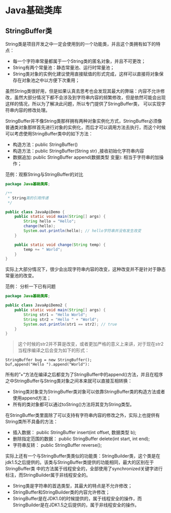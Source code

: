 # Java基础类库

## StringBuffer类

String类是项目开发之中一定会使用到的一个功能类，并且这个类拥有如下的特点：

- 每一个字符串常量都属于一个String类的匿名对象，并且不可更改；
- String有两个常量池：静态常量池、运行时常量池；
- String类对象的实例化建议使用直接赋值的形式完成，这样可以直接将对象保存在对象池之中以方便下次重用；

虽然String类很好用，但是如果认真去思考也会发现其最大的弊端：内容不允许修改，虽然大部分情况下都不会涉及到字符串内容的频繁修改，但是依然可能会出现这样的情况，所以为了解决此问题，所以专门提供了StringBuffer类，
可以实现字符串内容的修改处理。

StringBuffer并不像String类那样拥有两种对象实例化方式，StringBuffer必须像普通类对象那样首先进行对象的实例化，而后才可以调用方法去执行，而这个时候
可以考虑使用StringBuffer类中的如下方法：

- 构造方法：public StringBuffer()
- 构造方法：public StringBuffer(String str) ,接收初始化字符串内容
- 数据追加: public StringBuffer append(数据类型 变量): 相当于字符串的加操作；

范例：观察String与StringBuffer的对比

```java
package Java基础类库;

/**
 * String类的引用传递
 */

public class JavaApiDemo {
    public static void main(String[] args) {
        String hello = "Hello";
        change(hello);
        System.out.println(hello); // hello字符串并没有发生改变
    }

    public static void change(String temp) {
        temp += " World";
    }
}
```

实际上大部分情况下，很少会出现字符串内容的改变，这种改变并不是针对于静态常量池的改变。

范例： 分析一下已有问题

```java
package Java基础类库;

public class JavaApiDemo2 {
    public static void main(String[] args) {
        String str1 = "Hello World";
        String str2 = "Hello " + "World";
        System.out.println(str1 == str2); // true
    }
}
```

> 这个时候的str2并不算是改变，或者更加严格的意义上来讲，对于现在str2当程序编译之后会变为如下的形式：

```
StringBuffer bug = new StringBuffer();
buf,append("Hello ").append("World"):
```

所有的”+“方法在编译之后都变为了StringBuffer中的append()方法，并且在程序之中StringBuffer与String类对象之间本来就可以直接互相转换：

- String类对象变为StringBuffer类对象可以依靠StringBuffer类的构造方法或者使用append方法；
- 所有的类对象都可以通过toString()方法将其变为String类型。

在StringBuffer类里面除了可以支持有字符串内容的修改之外，实际上也提供有String类所不具备的方法：

- 插入数据： public  StringBuffer insert(int offset, 数据类型 b);
- 删除指定范围的数据： public StringBuffer delete(int start, int end);
- 字符串反转： public StringBuffer reverse();

实际上还有一个与StringBuffer类类似的功能类：StringBuilder类，这个类是在jdk1.5之后提供的。该类与StringBuffer类提供的功能相同，最大的区别在于StringBuffer类
中的方法属于线程安全的，全部使用了synchronized关键字进行标注，而StringBuilder属于非线程安全的。

- String类是字符串的首选类型，其最大的特点是不允许修改；
- StringBuffer和StringBuilder类的内容允许修改；
- StringBuffer是在JDK1.0的时候提供的，属于线程安全的操作，而StringBuilder是在JDK1.5之后提供的，属于非线程安全的操作。
